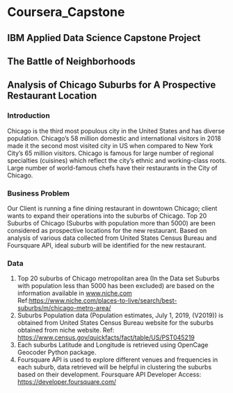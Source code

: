 # Coursera_Capstone
## IBM Applied Data Science Capstone Project

## The Battle of Neighborhoods
## Analysis of Chicago Suburbs for A Prospective Restaurant Location

### Introduction
Chicago is the third most populous city in the United States and has diverse population. Chicago’s 58 million domestic and international visitors in 2018 made it the second most visited city in US when compared to New York City’s 65 million visitors. Chicago is famous for large number of regional specialties (cuisines) which reflect the city’s ethnic and working-class roots. Large number of world-famous chefs have their restaurants in the City of Chicago.

### Business Problem
Our Client is running a fine dining restaurant in downtown Chicago; client wants to expand their operations into the suburbs of Chicago. Top 20 Suburbs of Chicago (Suburbs with population more than 5000) are been considered as prospective locations for the new restaurant. Based on analysis of various data collected from United States Census Bureau and Foursquare API, ideal suburb will be identified for the new restaurant.

### Data
1) Top 20 suburbs of Chicago metropolitan area (In the Data set Suburbs with population less than 5000 has been excluded) are based on the information available in www.niche.com
Ref:https://www.niche.com/places-to-live/search/best-suburbs/m/chicago-metro-area/
2) Suburbs Population data (Population estimates, July 1, 2019, (V2019)) is obtained from United States Census Bureau website for the suburbs obtained from niche website.
Ref: https://www.census.gov/quickfacts/fact/table/US/PST045219
3) Each suburbs Latitude and Longitude is retrieved using OpenCage Geocoder Python package.
4) Foursquare API is used to explore different venues and frequencies in each suburb, data retrieved will be helpful in clustering the suburbs based on their development.
Foursquare API Developer Access: https://developer.foursquare.com/
